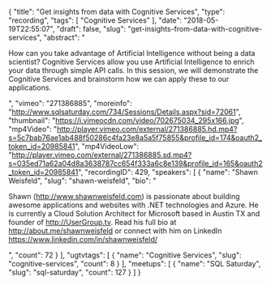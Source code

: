 {
  "title": "Get insights from data with Cognitive Services",
  "type": "recording",
  "tags": [
    "Cognitive Services"
  ],
  "date": "2018-05-19T22:55:07",
  "draft": false,
  "slug": "get-insights-from-data-with-cognitive-services",
  "abstract": "<p>How can you take advantage of Artificial Intelligence without being a data scientist? Cognitive Services allow you use Artificial Intelligence to enrich your data through simple API calls. In this session, we will demonstrate the Cognitive Services and brainstorm how we can apply these to our applications.</p>",
  "vimeo": "271386885",
  "moreinfo": "http://www.sqlsaturday.com/734/Sessions/Details.aspx?sid=72061",
  "thumbnail": "https://i.vimeocdn.com/video/702675034_295x166.jpg",
  "mp4Video": "http://player.vimeo.com/external/271386885.hd.mp4?s=5c7bab76ae1ab488f50286c4fa23e8a5a5f75855&profile_id=174&oauth2_token_id=20985841",
  "mp4VideoLow": "http://player.vimeo.com/external/271386885.sd.mp4?s=035ed71a62a04d8a3638787cc654f333a6c8e139&profile_id=165&oauth2_token_id=20985841",
  "recordingID": 429,
  "speakers": [
    {
      "name": "Shawn Weisfeld",
      "slug": "shawn-weisfeld",
      "bio": "<p>Shawn (http://www.shawnweisfeld.com) is passionate about building awesome applications and websites with .NET technologies and Azure. He is currently a Cloud Solution Architect for Microsoft based in Austin TX and founder of http://UserGroup.tv. Read his full bio at http://about.me/shawnweisfeld or connect with him on LinkedIn https://www.linkedin.com/in/shawnweisfeld/</p>",
      "count": 72
    }
  ],
  "ugtvtags": [
    {
      "name": "Cognitive Services",
      "slug": "cognitive-services",
      "count": 8
    }
  ],
  "meetups": [
    {
      "name": "SQL Saturday",
      "slug": "sql-saturday",
      "count": 127
    }
  ]
}